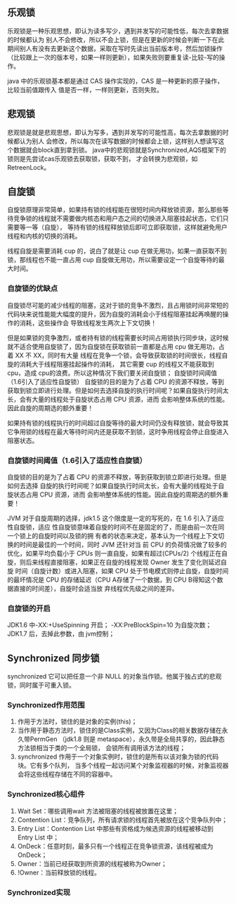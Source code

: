 ## 乐观锁
乐观锁是一种乐观思想，即认为读多写少，遇到并发写的可能性低，每次去拿数据的时候都认为 别人不会修改，所以不会上锁，但是在更新的时候会判断一下在此期间别人有没有去更新这个数据，采取在写时先读出当前版本号，然后加锁操作（比较跟上一次的版本号，如果一样则更新），如果失败则要重复读-比较-写的操作。 

java 中的乐观锁基本都是通过 CAS 操作实现的，CAS 是一种更新的原子操作，比较当前值跟传入 值是否一样，一样则更新，否则失败。

## 悲观锁
悲观锁是就是悲观思想，即认为写多，遇到并发写的可能性高，每次去拿数据的时候都认为别人 会修改，所以每次在读写数据的时候都会上锁，这样别人想读写这个数据就会block直到拿到锁。 java中的悲观锁就是Synchronized,AQS框架下的锁则是先尝试cas乐观锁去获取锁，获取不到， 才会转换为悲观锁，如 RetreenLock。

## 自旋锁 
自旋锁原理非常简单，如果持有锁的线程能在很短时间内释放锁资源，那么那些等待竞争锁的线程就不需要做内核态和用户态之间的切换进入阻塞挂起状态，它们只需要等一等（自旋）， 等持有锁的线程释放锁后即可立即获取锁，这样就避免用户线程和内核的切换的消耗。 

线程自旋是需要消耗 cup 的，说白了就是让 cup 在做无用功，如果一直获取不到锁，那线程也不能一直占用 cup 自旋做无用功，所以需要设定一个自旋等待的最大时间。

### 自旋锁的优缺点 

自旋锁尽可能的减少线程的阻塞，这对于锁的竞争不激烈，且占用锁时间非常短的代码块来说性能能大幅度的提升，因为自旋的消耗会小于线程阻塞挂起再唤醒的操作的消耗，这些操作会 导致线程发生两次上下文切换！ 

但是如果锁的竞争激烈，或者持有锁的线程需要长时间占用锁执行同步块，这时候就不适合使用自旋锁了，因为自旋锁在获取锁前一直都是占用 cpu 做无用功，占着 XX 不 XX，同时有大量 线程在竞争一个锁，会导致获取锁的时间很长，线程自旋的消耗大于线程阻塞挂起操作的消耗， 其它需要 cup 的线程又不能获取到 cpu，造成 cpu的浪费。所以这种情况下我们要关闭自旋锁； 自旋锁时间阈值（1.6引入了适应性自旋锁） 自旋锁的目的是为了占着 CPU 的资源不释放，等到获取到锁立即进行处理。但是如何去选择自旋的执行时间呢？如果自旋执行时间太长，会有大量的线程处于自旋状态占用 CPU 资源，进而 会影响整体系统的性能。因此自旋的周期选的额外重要！ 

如果持有锁的线程执行的时间超过自旋等待的最大时间仍没有释放锁，就会导致其它争用锁的线程在最大等待时间内还是获取不到锁，这时争用线程会停止自旋进入阻塞状态。

### 自旋锁时间阈值（1.6引入了适应性自旋锁） 
自旋锁的目的是为了占着 CPU 的资源不释放，等到获取到锁立即进行处理。但是如何去选择
自旋的执行时间呢？如果自旋执行时间太长，会有大量的线程处于自旋状态占用 CPU 资源，进而 会影响整体系统的性能。因此自旋的周期选的额外重要！

JVM 对于自旋周期的选择，jdk1.5 这个限度是一定的写死的，在 1.6 引入了适应性自旋锁，适应 性自旋锁意味着自旋的时间不在是固定的了，而是由前一次在同一个锁上的自旋时间以及锁的拥 有者的状态来决定，基本认为一个线程上下文切换的时间是最佳的一个时间，同时 JVM 还针对当 前 CPU 的负荷情况做了较多的优化，如果平均负载小于 CPUs 则一直自旋，如果有超过(CPUs/2) 个线程正在自旋，则后来线程直接阻塞，如果正在自旋的线程发现 Owner 发生了变化则延迟自旋 时间（自旋计数）或进入阻塞，如果 CPU 处于节电模式则停止自旋，自旋时间的最坏情况是 CPU 的存储延迟（CPU A存储了一个数据，到 CPU B得知这个数据直接的时间差），自旋时会适当放 弃线程优先级之间的差异。 

### 自旋锁的开启 
JDK1.6 中-XX:+UseSpinning 开启； 
-XX:PreBlockSpin=10 为自旋次数； 
JDK1.7 后，去掉此参数，由 jvm控制；


## Synchronized 同步锁
synchronized 它可以把任意一个非 NULL 的对象当作锁。他属于独占式的悲观锁，同时属于可重入锁。 

### Synchronized作用范围 
1. 作用于方法时，锁住的是对象的实例(this)； 
2. 当作用于静态方法时，锁住的是Class实例，又因为Class的相关数据存储在永久带PermGen （jdk1.8 则是 metaspace），永久带是全局共享的，因此静态方法锁相当于类的一个全局锁， 会锁所有调用该方法的线程；
3. synchronized 作用于一个对象实例时，锁住的是所有以该对象为锁的代码块。它有多个队列， 当多个线程一起访问某个对象监视器的时候，对象监视器会将这些线程存储在不同的容器中。


### Synchronized核心组件 
1) Wait Set：哪些调用wait 方法被阻塞的线程被放置在这里； 
2) Contention List：竞争队列，所有请求锁的线程首先被放在这个竞争队列中； 
3) Entry List：Contention List 中那些有资格成为候选资源的线程被移动到 Entry List 中； 
4) OnDeck：任意时刻，最多只有一个线程正在竞争锁资源，该线程被成为OnDeck； 
5) Owner：当前已经获取到所资源的线程被称为Owner； 
6) !Owner：当前释放锁的线程。

### Synchronized实现

